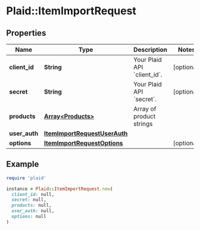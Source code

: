 # Plaid::ItemImportRequest

## Properties

| Name | Type | Description | Notes |
| ---- | ---- | ----------- | ----- |
| **client_id** | **String** | Your Plaid API &#x60;client_id&#x60;. | [optional] |
| **secret** | **String** | Your Plaid API &#x60;secret&#x60;. | [optional] |
| **products** | [**Array&lt;Products&gt;**](Products.md) | Array of product strings |  |
| **user_auth** | [**ItemImportRequestUserAuth**](ItemImportRequestUserAuth.md) |  |  |
| **options** | [**ItemImportRequestOptions**](ItemImportRequestOptions.md) |  | [optional] |

## Example

```ruby
require 'plaid'

instance = Plaid::ItemImportRequest.new(
  client_id: null,
  secret: null,
  products: null,
  user_auth: null,
  options: null
)
```

